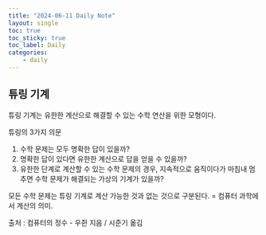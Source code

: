```yaml
---
title: "2024-06-11 Daily Note"
layout: single
toc: true
toc_sticky: true
toc_label: Daily
categories:
    - daily
---
```


## 튜링 기계

튜링 기계는 유한한 계산으로 해결할 수 있는 수학 연산을 위한 모형이다.

튜링의 3가지 의문
1. 수학 문제는 모두 명확한 답이 있을까?
2. 명확한 답이 있다면 유한한 계산으로 답을 얻을 수 있을까?
3. 유한한 단계로 계산할 수 있는 수학 문제의 경우, 지속적으로 움직이다가 마침내 멈추면 수학 문제가 해결되는 가상의 기계가 있을까?

모든 수학 문제는 튜링 기계로 계산 가능한 것과 없는 것으로 구분된다. = 컴퓨터 과학에서 계산의 의미.



출처 : 컴퓨터의 정수 - 우쥔 지음 / 시준기 옮김